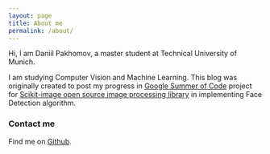 ```yaml
---
layout: page
title: About me
permalink: /about/
---
```


Hi, I am Daniil Pakhomov, a master student at Technical University of Munich.

I am studying Computer Vision and Machine Learning.
This blog was originally created to post my progress in [Google Summer of Code][gsoc] project
for [Scikit-image open source image processing library][skimage] in implementing Face Detection algorithm.


### Contact me

Find me on [Github][github].


[gsoc]: https://www.google-melange.com/gsoc/homepage/google/gsoc2015
[skimage]: http://scikit-image.org/docs/dev/api/skimage.html
[github]: https://github.com/warmspringwinds

